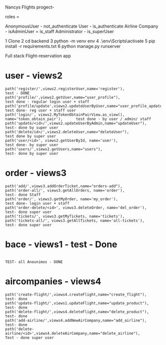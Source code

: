 Nancys Flights progect- 

roles = 

AnonymousUser -        not_authenticate
User -                 is_authenticate
Airline Company -      isAdminUser = is_staff
Administrator -        is_superUser


1 Clone 
2 cd backend
3 python -m venv env
4 .\env\Scripts\activate
5 pip install -r requirements.txt 
6 python manage.py runserver

Full stack Flight-reservation app

# user - views2
    path('register/',views2.registerUser,name='register'),                                 test - DONE
    path('profile/',views2.getUser,name="user_profile"),                                   test done - regular login user + staff
    path('profile/update',views2.updateUserByUser,name="user_profile_apdate"),             test done- reg user + staff user
    path('login/', views2.MyTokenObtainPairView.as_view(), name='token_obtain_pair'),      test done - by user / admin/ staff
    path('update/<id>/',views2.updateUserByAdmin,name="updateUser"),                       test- done by super user
    path('delete/id>/',views2.deleteUser,name="deleteUser"),                               test done by super user
    path('user/<id>', views2.getUserById, name='user'),                                    test done- by super user
    path('users/',views2.getUsers,name="users"),                                           test- done by super user

# order - views3
    path('add/',views3.addOrderTicket,name="orders-add"),
    path('order-all/', views3.getAllOrders, name='order'),                                test- done Staff                       
    path('order/', views3.getMyOrder, name='my_order'),                                   test done- login user + staff 
    path('order-delete/<id>', views3.deleteOrder, name='del_order'),                      test- done super user
    path('tickets/', views3.getMyTickets, name='tickets'),                                
    path('tickets-all/', views3.getAllTickets, name='all-tickets'),                       test- done super user

# bace - views1 - test - Done  
                                                                                           TEST- all Anounimos - DONE
# aircompanies - views4 
    path('create-flight/',views4.createFlight,name="create_flight"),                        test- done 
    path('update-flight/',views1.updateFlight,name="update_product"),                       test- done
    path('delete-flight/',views4.deleteFlight,name="delete_product"),                       test- done 
    path('add-airline/',views4.addNewAirCompany,name="add_airline"),                        test- done
    path('delete-airline/<id>',views4.deleteAirCompany,name="delete_airline"),              Test - done super user

